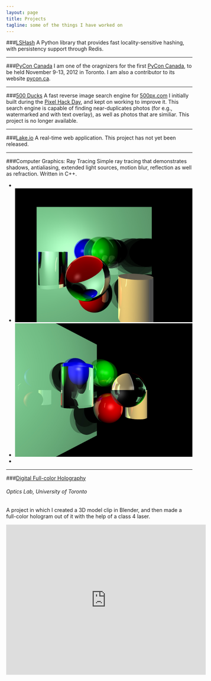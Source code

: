 ```yaml
---
layout: page
title: Projects
tagline: some of the things I have worked on
---
```


###[LSHash](https://github.com/kayzh/LSHash)
A Python library that provides fast locality-sensitive hashing, with
persistency support through Redis.

- - -

###[PyCon Canada](http://pycon.ca)
I am one of the oragnizers for the first [PyCon Canada](http://pycon.ca), to be
held November 9-13, 2012 in Toronto. I am also a contributor to its website
[pycon.ca](https://github.com/pyconca/pyconca).

- - -

###[500 Ducks](http://500ducks.com)
A fast reverse image search engine for [500px.com](http://500px.com) I
initially built during the [Pixel Hack Day](http://pixelhackday.com), and kept
on working to improve it. This search engine is capable of finding
near-duplicates photos (for e.g., watermarked and with text overlay), as well
as photos that are similiar. This project is no longer available.

- - -

###[Lake.io](http://lake.io/)
A real-time web application. This project has not yet been released.

- - -

###Computer Graphics: Ray Tracing
Simple ray tracing that demonstrates shadows, antialiasing, extended light
sources, motion blur, reflection as well as refraction. Written in C++.

<ul class="thumbnails">
  <li class="span05">&nbsp;</li>
  <li class="span3">
    <a data-toggle="modal" href="#img1" class="thumbnail">
        <img src="/assets/img/ray-tracing-1.jpg" alt="thumbnail1" title="thumbnail 1" />
    </a>
  </li>
  <li class="span3">
    <a data-toggle="modal" href="#img2" class="thumbnail">
        <img src="/assets/img/ray-tracing-2.jpg" alt="thumbnail2" title="thumbnail 2" />
    </a>
  </li>
  <li class="span05">&nbsp;</li>
</ul>

<div class="modal fade" id="img1" style="display:none;">
    <img class="thumbnail" src="/assets/img/ray-tracing-1.jpg" width="550" alt="image1" title="Image 1" />
</div>
<div class="modal fade" id="img2" style="display:none;">
    <img class="thumbnail" src="/assets/img/ray-tracing-2.jpg" width="550" alt="image2" title="Image 2" />
</div>

- - -

###[Digital Full-color Holography](https://vimeo.com/33199683)

###### Optics Lab, University of Toronto

A project in which I created a 3D model clip in Blender, and then made a
full-color hologram out of it with the help of a class 4 laser.


&#x20;<iframe src="http://player.vimeo.com/video/33199683?title=0&amp;byline=0&amp;portrait=0&amp;badge=0&amp;color=ffffff" width="540" height="405" frameborder="0" webkitAllowFullScreen="true" mozallowfullscreen="true" allowFullScreen="true">&nbsp;</iframe>

